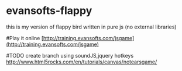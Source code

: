 # evansofts-flappy
this is my version of flappy bird written in pure js (no external libraries)

#Play it online
[http://training.evansofts.com/jsgame](http://training.evansofts.com/jsgame)

#TODO
create branch using soundJS,jquery hotkeys
http://www.html5rocks.com/en/tutorials/canvas/notearsgame/
